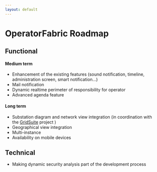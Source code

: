 ```yaml
---
layout: default
---
```


# OperatorFabric Roadmap

## Functional


#### Medium term

* Enhancement of the existing features (sound notification, timeline, administration screen, smart notification...) 
* Mail notification
* Dynamic realtime perimeter of responsibility for operator
* Advanced agenda feature
#### Long  term 

* Substation diagram and network view integration (in coordination with the [GridSuite](https://github.com/gridsuite) project )
* Geographical view integration
* Multi-instance
* Availability on mobile devices

## Technical 

* Making dynamic security analysis part of the development process
